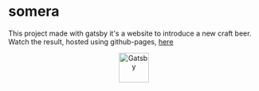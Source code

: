 # somera

This project made with gatsby it's a website to introduce a new craft beer.
Watch the result, hosted using github-pages, [here](https://sergialca.github.io/somera)

<p align="center">
  <a href="https://www.gatsbyjs.org">
    <img alt="Gatsby" src="https://www.gatsbyjs.org/monogram.svg" width="60" />
  </a>
</p>
